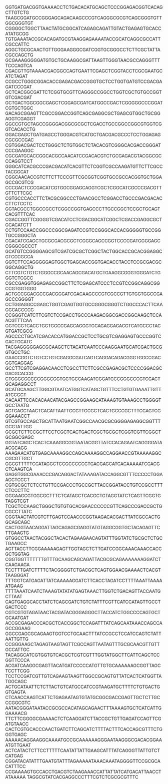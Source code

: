 GGTGATGACGGTGAAAACCTCTGACACATGCAGCTCCCGGAGACGGTCACAGCTTGTCTG
TAAGCGGATGCCGGGAGCAGACAAGCCCGTCAGGGCGCGTCAGCGGGTGTTGGCGGGTGT
CGGGGCTGGCTTAACTATGCGGCATCAGAGCAGATTGTACTGAGAGTGCACCATATGCGG
TGTGAAATACCGCACAGATGCGTAAGGAGAAAATACCGCATCAGGCGCCATTCGCCATTC
AGGCTGCGCAACTGTTGGGAAGGGCGATCGGTGCGGGCCTCTTCGCTATTACGCCAGCTG
GCGAAAGGGGGATGTGCTGCAAGGCGATTAAGTTGGGTAACGCCAGGGTTTTCCCAGTCA
CGACGTTGTAAAACGACGGCCAGTGAATTCGAGCTCGGTACCTCGCGAATGCATCTAGAT
CCGCCTGGGCGGACACCGAGACGACCGGGTGCTCCTGGTGATGTCCGACGAGATCCCGAT
GCTCACGGCGATTCTCGGTGCGTTCAGGGCCGGCCTGGTCGCTGTGCCGGTGTCGACGAT
GCTGACTGGCGGCGAGCTCGGAGCGATCATGGCCGACTCGGGGGCCCGGATCGTGCTGGC
GACAGCGGAGTTCGCCGGACCGGTCAGCGAGGCGCTGAGCGTGGCTGCGGAGGTCGAGGT
GGCCGTGCTAGCCGGGGACGGCGCGCTCGACCTGCCGGCCGGCGTGGTCGGTCACACCTG
GGACGAGCTGATGAGCCTGGGACGTCATGCTGACGACGCCCTCCTGGAGAGCGCGCCGAC
CGTGGACGACTCCTGGGCTCTGTGGCTCTACACGTCGGGCACGACCGGGATCCCGAAGGC
CGCGATGCACCGGCACGCCAACATCCGACACGTCTGCGAGACGTACGGCGCCCAGGTCCT
GGGCATCACGCCCGACGACATCACGTTCTCGGTCGCCAAGATGTTCTTCGCCTACGGCAT
CGGCAACACCGTCTTCTTCCCGTTCGCGGTCGGTGCCGCCACGGTGCTGGAGCCGCGTCG
CCCGACTCCCGACATCGTGGCGGAGCAGGTCGCTCGGCATCGCCCGACGTTGTTCTTCGC
CGTGCCCACCTTCTACGCGGCCCTGAACGCCTCGGACCTGCCCGACGACACCTTCTCCTC
GGTACGCCTGGCCGCCTCGGCCGGTGAGCCCTTGCCGGCTCCGCTGCAGTCACGTTTCAC
CGACCGGTTCGGGGTCGACATCCTCGACGGCATCGGCTCGACCGAGGCGCTGCACATCTT
CCTGTCCAACCGGCCCGGCGAGATCCGTCCGGGCACCACGGGGGTGCCGGTGCCGGGCTA
CGACATCGAGCTGCGCGACGCGCTCGGGCAGCCGGTCCCCGATGGGGAGCCGGGCGCCCT
GCATGTCCGGGGAGCGTCGATCGCGCTCGGCTACTGGCACCGCACGGAGGCGTCCCGCCA
GGTCTTCCAGGGGGAGTGGCTGAGCACCGGTGACACCTACCTCCGCGACGCGGCAGGCTG
CTTCGTCTGTCTGGGCCGCAACAGCGACATGCTGAAGGCGGGTGGGATCTGGGTCTCGCC
CGCCGAGGTGGAGAGCCGGCTTCTCGAGCATCCCTCCGTCCGGCAGGCGGCCGTGGTGGG
ACTGCCGGACGCCGACGGGATCGACAAGCCCGTCGCCGTTGTGGTGGCCGAGCCCGGGGT
CCTGGAGGCCGAGCTGGTCGAGTGGTGCCGGGCGGGTCTGGCCCACTTCAAGGCACCCCG
CCGGGTCATCTTCGTCTCCGACCTGCCCAAGACGGCGACCGGCAAGCTCCAACGTTTCAA
GGTCCGTCACCTGGTGGCCGAGCAGGGTGCAGAGGAGACGTCATGCCCTACGTGATCGCG
AGCCCCTGCATCGACACCATGGACCGCTCCTGCGTCGAGGAGTGCCCGGTCGACTGCATC
TACGAGGGGGAGCGCAAGCTCTACATCAATCCCAAGGAATGCATCGACTGCGGTGCCTGC
GAACCGGTCTGTCCTGTCGAGGCGATCAGTCAGGACAGACGGGTGGCCGACGGTGAGGAG
GCCTTCGTCGAGGACAACCTCGCCTTCTTCGCCGAGACGCTCCCCGGACGCGACGCACCG
CTGGGCGCCCCGGGCGGTGCTGCCAAGATCGGATCCCGGGCCCGTCGACTGCAGAGGCCT
GCATGCAAGCTTGGCGTAATCATGGTCATAGCTGTTTCCTGTGTGAAATTGTTATCCGCT
CACAATTCCACACAACATACGAGCCGGAAGCATAAAGTGTAAAGCCTGGGGTGCCTAATG
AGTGAGCTAACTCACATTAATTGCGTTGCGCTCACTGCCCGCTTTCCAGTCGGGAAACCT
GTCGTGCCAGCTGCATTAATGAATCGGCCAACGCGCGGGGAGAGGCGGTTTGCGTATTGG
GCGCTCTTCCGCTTCCTCGCTCACTGACTCGCTGCGCTCGGTCGTTCGGCTGCGGCGAGC
GGTATCAGCTCACTCAAAGGCGGTAATACGGTTATCCACAGAATCAGGGGATAACGCAGG
AAAGAACATGTGAGCAAAAGGCCAGCAAAAGGCCAGGAACCGTAAAAAGGCCGCGTTGCT
GGCGTTTTTCCATAGGCTCCGCCCCCCTGACGAGCATCACAAAAATCGACGCTCAAGTCA
GAGGTGGCGAAACCCGACAGGACTATAAAGATACCAGGCGTTTCCCCCTGGAAGCTCCCT
CGTGCGCTCTCCTGTTCCGACCCTGCCGCTTACCGGATACCTGTCCGCCTTTCTCCCTTC
GGGAAGCGTGGCGCTTTCTCATAGCTCACGCTGTAGGTATCTCAGTTCGGTGTAGGTCGT
TCGCTCCAAGCTGGGCTGTGTGCACGAACCCCCCGTTCAGCCCGACCGCTGCGCCTTATC
CGGTAACTATCGTCTTGAGTCCAACCCGGTAAGACACGACTTATCGCCACTGGCAGCAGC
CACTGGTAACAGGATTAGCAGAGCGAGGTATGTAGGCGGTGCTACAGAGTTCTTGAAGTG
GTGGCCTAACTACGGCTACACTAGAAGAACAGTATTTGGTATCTGCGCTCTGCTGAAGCC
AGTTACCTTCGGAAAAAGAGTTGGTAGCTCTTGATCCGGCAAACAAACCACCGCTGGTAG
CGGTGGTTTTTTTGTTTGCAAGCAGCAGATTACGCGCAGAAAAAAAGGATCTCAAGAAGA
TCCTTTGATCTTTTCTACGGGGTCTGACGCTCAGTGGAACGAAAACTCACGTTAAGGGAT
TTTGGTCATGAGATTATCAAAAAGGATCTTCACCTAGATCCTTTTAAATTAAAAATGAAG
TTTTAAATCAATCTAAAGTATATATGAGTAAACTTGGTCTGACAGTTACCAATGCTTAAT
CAGTGAGGCACCTATCTCAGCGATCTGTCTATTTCGTTCATCCATAGTTGCCTGACTCCC
CGTCGTGTAGATAACTACGATACGGGAGGGCTTACCATCTGGCCCCAGTGCTGCAATGAT
ACCGCGAGACCCACGCTCACCGGCTCCAGATTTATCAGCAATAAACCAGCCAGCCGGAAG
GGCCGAGCGCAGAAGTGGTCCTGCAACTTTATCCGCCTCCATCCAGTCTATTAATTGTTG
CCGGGAAGCTAGAGTAAGTAGTTCGCCAGTTAATAGTTTGCGCAACGTTGTTGCCATTGC
TACAGGCATCGTGGTGTCACGCTCGTCGTTTGGTATGGCTTCATTCAGCTCCGGTTCCCA
ACGATCAAGGCGAGTTACATGATCCCCCATGTTGTGCAAAAAAGCGGTTAGCTCCTTCGG
TCCTCCGATCGTTGTCAGAAGTAAGTTGGCCGCAGTGTTATCACTCATGGTTATGGCAGC
ACTGCATAATTCTCTTACTGTCATGCCATCCGTAAGATGCTTTTCTGTGACTGGTGAGTA
CTCAACCAAGTCATTCTGAGAATAGTGTATGCGGCGACCGAGTTGCTCTTGCCCGGCGTC
AATACGGGATAATACCGCGCCACATAGCAGAACTTTAAAAGTGCTCATCATTGGAAAACG
TTCTTCGGGGCGAAAACTCTCAAGGATCTTACCGCTGTTGAGATCCAGTTCGATGTAACC
CACTCGTGCACCCAACTGATCTTCAGCATCTTTTACTTTCACCAGCGTTTCTGGGTGAGC
AAAAACAGGAAGGCAAAATGCCGCAAAAAAGGGAATAAGGGCGACACGGAAATGTTGAAT
ACTCATACTCTTCCTTTTTCAATATTATTGAAGCATTTATCAGGGTTATTGTCTCATGAG
CGGATACATATTTGAATGTATTTAGAAAAATAAACAAATAGGGGTTCCGCGCACATTTCC
CCGAAAAGTGCCACCTGACGTCTAAGAAACCATTATTATCATGACATTAACCTATAAAAA
TAGGCGTATCACGAGGCCCTTTCGTCTCGCGCGTTTC